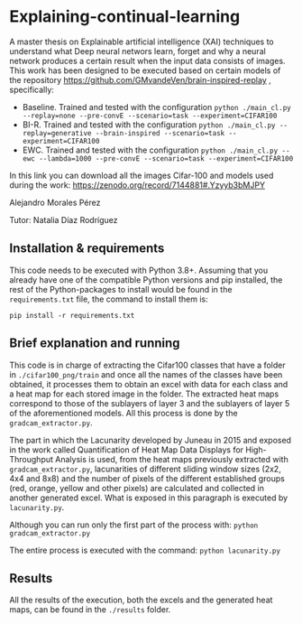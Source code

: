 # Explaining-continual-learning
A master thesis on Explainable artificial intelligence (XAI) techniques to understand what Deep neural networs learn, forget and why a neural network produces a certain result when the input data consists of images. 
This work has been designed to be executed based on certain models of the repository https://github.com/GMvandeVen/brain-inspired-replay , specifically:
* Baseline. Trained and tested with the configuration ```python ./main_cl.py --replay=none --pre-convE --scenario=task --experiment=CIFAR100 ```
* BI-R. Trained and tested with the configuration ```python ./main_cl.py --replay=generative --brain-inspired --scenario=task --experiment=CIFAR100 ```
* EWC. Trained and tested with the configuration ```python ./main_cl.py --ewc --lambda=1000 --pre-convE --scenario=task --experiment=CIFAR100 ```

In this link you can download all the images Cifar-100 and models used during the work: https://zenodo.org/record/7144881#.Yzyyb3bMJPY

Alejandro Morales Pérez

Tutor: Natalia Díaz Rodríguez

## Installation & requirements
This code needs to be executed with Python 3.8+. Assuming that you already have one of the compatible Python versions and pip installed, the rest of the Python-packages to install would be found in the `requirements.txt` file, the command to install them is:
```
pip install -r requirements.txt
```

## Brief explanation and running
This code is in charge of extracting the Cifar100 classes that have a folder in `./cifar100_png/train` and once all the names of the classes have been obtained, it processes them to obtain an excel with data for each class and a heat map for each stored image in the folder. The extracted heat maps correspond to those of the sublayers of layer 3 and the sublayers of layer 5 of the aforementioned models. All this process is done by the `gradcam_extractor.py`.

The part in which the Lacunarity developed by Juneau in 2015 and exposed in the work called Quantification of Heat Map Data Displays for High-Throughput Analysis is used, from the heat maps previously extracted with `gradcam_extractor.py`, lacunarities of different sliding window sizes (2x2, 4x4 and 8x8) and the number of pixels of the different established groups (red, orange, yellow and other pixels) are calculated and collected in another generated excel. What is exposed in this paragraph is executed by `lacunarity.py`.

Although you can run only the first part of the process with: 
```python gradcam_extractor.py```

The entire process is executed with the command:
```python lacunarity.py```

## Results
All the results of the execution, both the excels and the generated heat maps, can be found in the `./results` folder.
